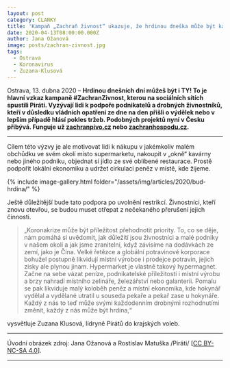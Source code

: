 ```yaml
---
layout: post
category: CLANKY
title: 'Kampaň „Zachraň živnost“ ukazuje, že hrdinou dneška může být každý z nás'
date: 2020-04-13T08:00:00.000Z
author: Jana Ožanová
image: posts/zachran-zivnost.jpg
tags:
  - Ostrava
  - Koronavirus
  - Zuzana-Klusová
---
```


Ostrava, 13. dubna 2020 – **Hrdinou dnešních dní můžeš být i TY! To je hlavní vzkaz kampaně #ZachranZivnost, kterou na sociálních sítích spustili Piráti. Vyzývají lidi k podpoře podnikatelů a drobných živnostníků, kteří v důsledku vládních opatření ze dne na den přišli o výdělek nebo v lepším případě hlásí pokles tržeb.  Podobných projektů nyní v Česku přibývá. Funguje už [zachranpivo.cz](https://zachranpivo.cz) nebo [zachranhospodu.cz](https://zachranhospodu.cz).**

<hr />

Cílem této výzvy je ale motivovat lidi k nákupu v jakémkoliv malém obchůdku ve svém okolí místo supermarketu, nakoupit v „okně“ kavárny nebo jiného podniku, objednat si jídlo ze své oblíbené restaurace. Prostě podpořit lokální ekonomiku a udržet cirkulaci peněz v místě, kde žijeme.

{% include image-gallery.html folder="/assets/img/articles/2020/bud-hrdina/" %}

Ještě důležitější bude tato podpora po uvolnění restrikcí. Živnostníci, kteří znovu otevřou, se budou muset otřepat z nečekaného přerušení jejich činnosti.

> „Koronakrize může být příležitost přehodnotit priority. To, co se děje, nám pomáhá si uvědomit, jak důležití jsou živnostníci a malé podniky v našem okolí a jak jsme zranitelní, když závisíme na dodávkách ze zemí, jako je Čína. Velké řetězce a globální potravinové korporace bohužel postupně likvidují místní výrobce i prodejce potravin, jejich zisky ale plynou jinam. Hypermarket je vlastně takový hypermagnet. Začne na sebe vázat peníze, podnikatelské příležitosti i místní výrobu a brzy nahradí místního zelináře, železářství nebo galanterii. Pomalu se pak likviduje malý koloběh peněz a místní ekonomika, kde hokynář vydělal a vydělané utratil u souseda pekaře a pekař zase u hokynáře. Každý z nás to teď může svými každodenním drobnými rozhodnutími změnit, každý z nás může být hrdina,“

vysvětluje Zuzana Klusová, lídryně Pirátů do krajských voleb.

---

Úvodní obrázek zdroj: Jana Ožanová a Rostislav Matuška /Piráti/ \[[CC BY-NC-SA 4.0](https://creativecommons.org/licenses/by-nc-sa/4.0/deed.cs)\].

- - -
